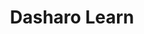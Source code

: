 ---
title: Dasharo Learn
description: Discover and see how it works

layout: learn
url: pages/learn

banner:
  title: Dasharo <br> <span>LEARN</span>
  description: Discover and see how it works

  page_content_list:
  - title: How Dasharo <span> works</span>
    icon: images/icons/knight-grey.png
    link: "#how-dasharo-works"
    
  - title: Dasharo <span>modules</span>
    icon: images/icons/rook-grey.png
    link: "#dasharo-modules"
    
  - title: DI<span>Y</span>
    icon: images/icons/bishop-grey.png
    link: "#dasharo-diy"
    
  - title: FA<span>Q</span>
    icon: images/icons/queen-grey.png
    link: "#dasharo-faq"


how_dasharo_works:
  title: How Dasharo <span>works</span>

  how_dasharo_works_details:
    dasharo_graph_image : images/img/dasharo-graph.svg
    title: Let’s us briefly explain what exactly Dasharo stack consists of

    content_block_1: <span>The first layer is a target platform.</span> Most clients have it already chosen when starting a journey with Dasharo, however sometimes the platform is only adapted to a pre-selected set of features. With the knowledge about it’s specification we can proceed further.

    content_block_2: <span>The next step is about the firmware layer.</span> The most common is coreboot due to it's strong focus on boot speed, security and flexibility, however the choice depends on targeted users of the platform. Further, depending on the chosen firmware, integration of Intel FSP or AMD AGESA is set. Having it all confirmed, the payload and the operating system may become the next layer – The stack may differ at this point. For example, UEFI firmware doesn't need payload to be implemented, due to it's compatibility with UEFI specification.

    content_block_3: <span>Followingly, selected set of features is implemented.</span> The choice depends on platform specification and it's overall destination. The list of the sample features is available below. The process of creating dedicated Dasharo firmware is performed with the constant support of our team, from the early advisory steps to the constant maintenance process.


dasharo_modules:
  title: Dasharo <span>Modules</span>
  description: Below are sample Dasharo features that can be added to your Dasharo product.

  modules_category:
  - title: Security Module
    icon: "images/icons/rook-white.png"
    modules_list:
    - title: Static Code and Dynamic Root of Trust for Measurement (S-CRTM and D-RTM)
      features:
      - Static Code and Dynamic Root of Trust for Measurement (S-CRT and D-RTM)
      - To reestablish trust in a compromised environment without reboot (D-RTM)

    - title: Secure, verified and measured boot integration
      features:
      - To make sure your platform boots only trusted code.

    - title: Firmware Recovery
      features:
      - To recover the firmware image in any situation.

    - title: Firmware re-ownership
      features:
      - To complete the ownership transfer and verification of the software delivered with hardware.

    - title: Trusted Platform Module 2.0 (TPM)
      features:
      - To make your platform tamper resistant, with secure chip that carries out cryptographic operations.

    - title: Secure firmware update
      features:
      - To mitigate supply chain attacks and provide secure system firmware update.

    - title: Security Features Automatic Report
      features:
      - To raise awareness of the security features implemented and the level of protection offered by platform firmware.

    - title: OPAL integration
      features:
      - To enhance the safety of the data on the disk by leveraging its security features.

    - title: Intel STM or AMD SMM Supervisor
      features:
      - To allow only controlled access and harden the level of isolation.

    - title: Hypervisor as payload
      features:
      - To increase the security of the running target software to the highest possible level.

  - title: Compatibility Module
    icon: "images/icons/bishop-white.png"
    modules_list:
    - title: Regression Test Results (RTR)
      features:
      - To prove the Dasharo generic and customer-specific features for your platform with a powerful set of automated suites integrated with Dasharo CI and results visualization.

    - title: Documentation
      features:
      - To make users self-sufficient with explicit, user-dedicated manuals of released binaries, installation steps and best practices guidelines.

    - title: Continuous Integration
      features:
      - To handle faults, isolate and resolve them in a reasonable time, including emergency releases.

    - title: USB boot
      features:
      - To easily and quickly change the stuff the platforms boot into, including OS or any bootable tool.

    - title: Support for implementation of the Preboot eXecution Environment (iPXE).
      features:
      - To boot from a network using the open source network boot firmware that provides full PXE implementation.To retrieve data through protocols other than TFTP (HTTP, iSCSI and more).

    - title: Continuous Deployment with fwupd/LVFS
      features:
      - To have an insight into the continuous delivery process for the embedded firmware in hardware products and faster release rate.

    - title: Operating Systems Compatibility
      features:
      - To improve the product accessibility.

    - title: Industry Standards Compliance Testing
      features:
      - To gain an insurance on the product operability.

    - title: Legacy support
      features:
      - To maintain backward compatibility.

    - title: USB BIOS Recovery Dongle
      features:
      - To recover BIOS even in offline environment.

  - title: Performance Module
    icon: "images/icons/knight-white.png"
    modules_list:
    - title: CPU Boost
      features:
      - To increase significantly performance of the processor.

    - title: Boot time optimization
      features:
      - To improve the boot time of the bootloader.

    - title: Power consumption optimization
      features:
      - To reach reach a lower power consumption.


  - title: Marketing
    icon: "images/icons/queen-white.png"
    modules_list:
    - title: Newsletter
      features:
      - To allow your clients to be up-to-date with product release notes and events, rising strong interest around the product.

    - title: Blog
      features:
      - To make your product visible with blog posts based on release notes with implementation examples marketing means.

    - title: Website
      features:
      - "To create a Dasharo product dedicated source base that may contain all crucial aspects of the product: RTR results, CI, Blog, binaries, releases and more according to your choice."

    - title: Dedicated firmware release site with changelogs
      features:
      - To place all the binaries in one place with detailed changelogs.
  


dasharo_diy:
  title: Dasharo <span>DIY</span>

  coreboot_yourself:
    title: coreboot YOURSELF
    logo: images/logo/cb-logo.png
    content: >-
      <span>coreboot source-code is available in the official repository.</span> That means you can port coreboot and adjust payload with chosen features providing that you are deeply experienced in firmware engineering and have a sufficient amount of time. Step-by-step procedures do not exist yet, so in case of any issue or bug, it is challenging to find a solution or at least a guide. Furthermore, integration, validation, emergency releases and maintenance may cause a problem without the constant support of an experienced firmware team.

      <br><br>
      <span>Are we trying to tell you that it is not a good idea to port and adjust coreboot by yourself?</span> No.

      <br><br>
      If you are experienced and porting coreboot will serve your purposes, you can fully manage it by yourself and we encourage you to do so! For OEM/ODM vendors, the need for time, quality and stability measures makes Dasharo the best choice. Let all the effort involved in porting, adjusting, maintenance and validation be on us – experienced firmware experts.

  coreboot_with_dasharo:
    title: coreboot with Dasharo
    logo: images/logo/dasharo-logo.png
    content: >-
      For OEM/ODM vendors the need for time, quality and stability measures Dasharo solution as the best choice. Let all the effort involved in porting, adjusting, maintenance, and validation be set on us – experienced firmware expert.

    what_can_you_gain:
      title: What can you gain?
      features:
      - Full coreboot integration compatible with your specification
      - Implementation of preferred Dasharo features available for your platform
      - Graphical User Interface that will let you modify your features
      - Maintenance support including emergency releases
      - Transparent validation with regression tests results
      - Marketing support with technical writing, documentation releases, blog posts and newsletters



dasharo_faq:
  title: Dasharo <span>FAQ</span>

  faq_category:
  - title: General
    icon: images/icons/rook-grey.png
    icon_white: images/icons/rook-white.png
    faq_list:
    - title: What is Dasharo?
      content: >-
        Dasharo is a complete ecosystem of tools and products that are used in the process of creating a binary. It offers the components that are needed to develop and maintain a high quality, scalable, and modular firmware, for the stability and security of your platform. It is the common effect of R&D effort, transparent validation, heavy attestation, smart components, reference OS, long maintenance, and enthusiasm for security and open source solutions.

    - title: What is firmware?
      content: >-
        Firmware is a set of instructions created to provide low-level control over a hardware device. Firmware provides information on how the device should operate. A good example of a firmware are embedded systems like traffic lights and consumer appliances. Computers with the most recognized firmware, commonly known as BIOS firmware, used during the booting process of a computer.

    - title: What is the difference between Dasharo and traditional UEFI/BIOS firmware development provided by IBV?
      content: >-
        Dasharo relies on open-source components with, as much as possible, a transparent supply chain. IBV-driven UEFI/BIOS development doesn’t reveal the firmware components supply chain details, so the customers don't know what components binary consists of and where the components come from. Dasharo enables the revenue model extension, but also cooperation with the community, crowdsourcing and organizations. UEFI/BIOS business model is dedicated to IBV / OEM customers only. Dasharo delivers transparent validation results, on the contrary IBV UEFI/BIOS development process doesn’t reveal testing results, so the changes cannot be tracked. This also leads to low quality release notes and poor communication with end customers and users. Dasharo by design gives you the opportunity to differentiate through firmware and maximize hardware features utilization, where the most basic UEFI/BIOS provided by OEM/ODM with their platforms focus on crucial features and building margin through volume sales . Dasharo focus, strategy, and goals are targeting into domain-specific computing instead one size fits all.

    - title: Can I port coreboot to the chosen platform myself since it is open-source?
      content: >-
        coreboot source-code is available in the official repository. That means you can port coreboot and adjust payload with chosen features providing that you are deeply experienced in firmware engineering and have a sufficient amount of time. Step-by-step procedures do not exist yet, so in case of any issue or bug, it is challenging to find a solution or at least a guide. Furthermore, integration, validation, emergency releases and maintenance may cause a problem without the constant support of an experienced firmware team. Are we trying to tell you that it is not a good idea to port and adjust coreboot by yourself? No. If you are experienced and porting coreboot will serve your purposes, you can fully manage it by yourself and we encourage you to do so! For OEM/ODM vendors, the need for time, quality and stability measures makes Dasharo the best choice. Let all the effort involved in porting, adjusting, maintenance and validation be on us – experienced firmware experts.

    - title: Can I request any demo?
      content: >-
        [Visit dasharo.com/products](/products/) where product line implementations and details will be available soon.

    - title: Why do I need Dasharo?
      content: >-
        To gain transparent validation, heavy attestation, smart components, reference OS, long maintenance and marketing support. Dasharo brings solutions to many of the problems of the traditional UEFI/BIOS firmware development provided by IBV, for example:
        
        - Existing BIOS firmware products leaves burden of responsibility for optimization to end user <br/>

        - Lack of security-focused BIOS firmware product which can seamlessly leverage advanced hardware security features <br/>

        - aintaining compatibility and compliance of BIOS firmware is a very complex task <br/>

        - Even in the light of competitive advantage OEMs/ODMs usually do not have time and/or resources to increase brand awareness and customer value through BIOS firmware solutions  <br/>  <br/>

        If you don’t have a solution yet, let Dasharo become your answer. [Contact us](/#get-a-quote)

  - title: Product Info
    icon: images/icons/knight-grey.png
    icon_white: images/icons/knight-white.png
    faq_list:
    - title: What are Dasharo modules?
      content: >-
        Dasharo consists of four modules. Each covers a wide range of features from which the client can build up their own Dasharo firmware: Security Module - hardware protection features, eg. S-CRTM/DRTM Performance Module - hardware performance optimization features, eg. CPU Boost Compatibility Module - maintenance features, eg. CI/CD Marketing Module - brand awareness and customer value features, eg. Newsletter campaigns For the full list of features [visit](#dasharo-modules).

    - title: How long does it take to deliver Dasharo?
      content: >-
        Dasharo is created from ready-to-implement components, but the time to implement depends on many factors, such as the amount of features, platform amount and specification, needed standard. [Contact us](/#get-a-quote) to get more detailed information.

    - title: How open is Dasharo?
      content: >-
        We are strong believers in Freedom and Open Source Software (FOSS), but we also have to deal with reality. Silicon Vendors and other providers in the firmware supply chain try to monopolize the ecosystem by including NDA procedures and binary blobs. Because of that, Dasharo has to provide seamless integration of Intel FSP, AMD AGESA and other binary components. Dasharo is needed for liberating the firmware ecosystem, because it is the only product that transparently leverages the Open Source Firmware. Dasharo promotes best practices that can prove that a non-closed approach is financially feasible and can lead to an equally effective business model. Concluding, our mission is to make Dasharo product lines as open as possible under existing market circumstances and invest in liberating remaining pieces of the ecosystem. For the Dasharo ecosystem we always use OSS and OSHW.

    - title: Who makes Dasharo?
      content: >-
        Dasharo is created by experienced embedded firmware engineers from 3mdeb. The team of world-class experts in creating secure firmware, publicly recognized by industry leaders (for more information check our Press Release [website](https://3mdeb.com/press-releases)). The significant amount  of code of the Dasharo ecosystem comes from the Open Source Firmware community of which we are proud members always evangelizing about FOSS and giving back as much as we can.

    - title: How can I learn more about Dasharo?
      content: >-
        If you want to know more about how Dasharo works, [visit](#how-dasharo-works) if you want to get details about particular features, [visit](#dasharo-modules) If you want to see, where Dasharo can be already found, check our [use cases](/products#use-cases) If you want to talk and ask questions, contact us or book a [meeting online](https://calendly.com/3mdeb).

    - title: What is the difference between Dasharo and coreboot?
      content: >-
        coreboot is an open source, extended firmware framework dedicated to embedded systems and modern computers. While is increasingly popular due to its adoption (e.g. Chromebook series), its availability is still limited. coreboot in Dasharo may play the role of a main component, implemented along with chosen Dasharo features, payloads, OS and CI/CD support. But coreboot is only a framework and does not produce a fully-featured BIOS firmware solution.For example, Dasharo easily can work well with LinuxBoot, UEFI/edk2, oreboot and others.

    - title: What in case of potential sudden vulnerabilities during maintenance period?
      content: >-
        In case of any suddenly discovered vulnerabilities, according to Dasharo Maintenance Agreement, we will provide you with emergency release to prevent your platform from the potential threat. If you want to know more – [contact us](/contact/).

    - title: What OS do I have to choose for my Dasharo Platform?
      content: >-
        You can choose any OS you wish to. The most common are Windows and Linux distributions. Please note Dasharo supports also various hypervisors and embedded operating systems.

    - title: What about the ownership rights?
      content: >-
        We do believe that taking ownership of firmware and passing it on when needed is critical to platform security. Existing BIOS firmware solutions make this process difficult— or impossible — to perform. Dasharo helps hardware vendors and their customers in making the firmware re-ownership process secure and trustworthy by providing required cryptographic primitives. We believe that there are two state-of-the-art solutions of the problem:

        - [root of trust OCP](https://www.opencompute.org/blog/ocp-security-announces-version-10-specs-for-root-of-trust) <br/>

        - [IBM firmware re-ownership](https://www.opencompute.org/documents/ibm-white-paper-ownership-and-control-of-firmware-in-open-compute-project-devices) <br/>

    - title: Is there a Dasharo community?
      content: >-
        Users demand more communication and interaction with vendors. Communication standards that worked in the past—for presenting incremental changes in firmware—are insufficient now. When it is not provided, informal and unofficial channels will emerge. We direct and coordinate support through communication channels e.g. vendor, OS and firmware forums, Github/Gitlab issue trackers, social media, Slack/Gitter, and similar real-time media.

    - title: What will be the difference in user experience between Dasharo and traditional firmware?
      content: >-
        The average user doesn’t know how to update their BIOS firmware. This is because of lack of support, lack of long-term, regular releases, and finally, lack of explicit documentation with clear manuals. Firmware is considered part of hardware and this is the paradigm which is changing right now. Innovations around the releases are summarized, but without information concerning maintenance details. Dasharo's primary focus is features set, but long term we plan to offer customers product-dedicated GUI, continuous integration with regular releases supported by user-friendly documentation, support channels and video manuals. Additional information about your Dasharo product releases, features, development and news can be provided in the form of newsletter campaigns and blog posts created directly by our specialists. The development of your Dasharo firmware can be tracked through Dasharo Regression Test Results website.

    - title: Do I need to have my platform already chosen to request Dasharo?
      content: >-
        No, you don’t. Dasharo is a complete ecosystem of tools and components that are crucial to create, adapt and maintain firmware. Platform architecture and microarchitecture largely determines which components can be implemented. If you have a platform you can get a quote[ref] or, if not you can [contact us](/contact/), to gain detailed information about the possible solutions.

    - title: What Dasharo consists of?
      content: >-
        Dasharo is the common effect of R&D effort, transparent validation, heavy attestation, dedicated components, reference OS, long maintenance, marketing support and enthusiasm for security and open source solutions.

    - title: How can I provide my clients with detailed release information?
      content: >-
        - Each Dasharo release contains a binary file, a SHA256 hash of a binary file and a signed hash with a Dasharo release key <br/>
                  
        - Each Dasharo release includes a test report <br/>
        
        - Dasharo generic test procedures from a given segment are described in the documentation <br/>
        
        - Dasharo specific test procedures are delivered in the form of a PDF document with a release <br/>
        
        - Each Dasharo release includes an integrity and signature verification procedure <br/>

    - title: How can I know about the quality of Dasharo firmware?
      content: >-
        - Each release of Dasharo includes a version compatible with Semantic Versioning 2.0.0: [visit](https://semver.org/) <br />
                  
        - Each Dasharo release includes: a release note compliant with the Keep A Changelog 1.0.0 specification: [visit](https://keepachangelog.com/en/1.0.0/) <br />
        
        - Each Dasharo release contains a detailed description of the components version and a link to the scope of changes introduced since the last release
      
  - title: Payment
    icon: images/icons/bishop-grey.png
    icon_white: images/icons/bishop-white.png
    faq_list:
    - title: How much does Dasharo cost?
      content: >-
        [Get a quote](/#get-a-quote), to get some detailed information.

    - title: How can I buy Dasharo?
      content: >-
        [Contact us](/contact/) to set the details of your Dasharo product. Book a call or leave a message so we will call you back.

    - title: What is the payment policy and who pays for Dasharo?
      content: >-
        Typically, firmware solutions are sold through royalty payment or subscription-based models. The first option relies on the volume of offered products, what effectively eliminates industries with low volume but high-value platforms e.g. medical robots. Subscription-based models, although better, are still tied to firmware solution providers and similarly lead to all the scope of negative effects of vendor lock-in. Dasharo’s pricing model does not rely on volume and since most components are open-source, you can always change vendor and re-own your firmware code. Dasharo can be purchased by OEM/ODM providers, community crowdfunding, individuals, companies that are looking for dedicated/confidential firmware solutions. To get more dedicated payment information, fill [Get a quote](/#get-a-quote).
      
  - title: Platforms
    icon: images/icons/queen-grey.png
    icon_white: images/icons/queen-white.png
    faq_list:
    - title: How are Dasharo firmware updates requested?
      content: >-
        Firmware release cycle is set at the early product development stage and according to the individual case. Updates can vary widely, but one common schedule would be delivering updates to users every three to six months depending on the Open Source Core Framework Software release cycle. We also support emergency releases occurring in case of sudden vulnerabilities as well as customer on-demand builds.

    - title: What platforms/microarchitectures are supported?
      content: >-
        Dasharo is not limited by the processor architecture or hardware platform. We support any platform with the architecture x86, ARM/Arm64, POWER or RISC-V.

    - title: What Dasharo features are supported on my platform?
      content: >-
        Features that are supported on your platform mostly depend on the architecture, microarchitecture and hardware platform design. We need to get this basic information to provide you with the list of supported features on your platform. If you don’t know this information or you don’t know what platform would be the best choice for you – contact us, we will help you in either case.

    - title: How are Dasharo firmware updates requested?
      content: >-
        Firmware release cycle is set at the early product development stage and according to the individual case. Updates can vary widely, but one common schedule would be delivering updates to users every three to six months depending on the Open Source Core Framework Software release cycle. We also support emergency releases occurring in case of sudden vulnerabilities as well as customer on-demand builds.

    - title: Are there any Dasharo product lines that support the latest hardware?
      content: >-
        Yes, we are currently working on adding Intel Comet Lake U based platform to HCL for Dasharo Firewall, Tiger Lake UP3 based platform as reference platform for Dasharo Laptop, AMD Ryzen R1505G based platform as reference platform for Dasharo Safety-Critical.
---